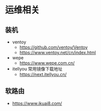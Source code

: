 # 运维相关

## 装机

- ventoy
  - <https://github.com/ventoy/Ventoy>
  - <https://www.ventoy.net/cn/index.html>
- wepe
  - <https://www.wepe.com.cn/>
- itellyou 常用镜像下载地址
  - <https://next.itellyou.cn/>

## 软路由

- <https://www.ikuai8.com/>
